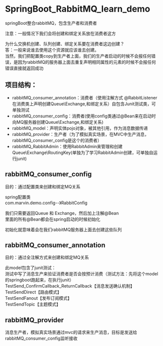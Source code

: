 # SpringBoot_RabbitMQ_learn_demo
springBoot整合rabbitMQ，包含生产者和消费者

注意：一般情况下我们会将创建和绑定关系放在消费者这方

为什么交换机创建、队列创建、绑定关系要在消费者这边创建？<br>
答：一般来说谁去使用这个资源就应该谁去创建。<br>
当然，我们把配置类copy到生产者上面，我们的生产者启动的时候不会报任何错误，是因为rabbitMQ的服务器上面去重复声明相同属性的元素的时候不会报任何错误直接就返回成功


## 项目结构：
- rabbitMQ_consumer_annotation：消费者（使用注解方式 @RabbitListener在消费类上声明创建Queue\Exchange,和绑定关系）自包含Junit测试类，可单独测试
- rabbitMQ_consumer_config：消费者(使用config类通过@Bean来在启动时向MQ服务器创建Queue\Exchange,和绑定关系)
- rabbitMQ_model：声明实体pojo对象，被其他引用，作为消息数据传递
- rabbitMQ_provider：生产者（为了模拟真实场景，在MVC中生产消息，rabbitMQ_consumer_config是这个的消费者）
- rabbitMQ_RabbitAdmin：使用RabbitAdmin来管理和创建Queue\Exchange\RoutingKey(单独为了学习RabbitAdmin创建，可单独自运行junit)


## rabbitMQ_consumer_config
目的：通过配置类来创建和绑定MQ关系

spring配置类<br>
com.marvin.demo.config--》RabbitConfig

我们只需要返回Queue 和 Exchange，然后加上注解@Bean<br>
里面的所有@Bean都会在spring启动的时候初始化

初始化就意味着会在我们rabbitMQ服务器上面去创建这些队列

## rabbitMQ_consumer_annotation
目的：通过全注解方式来创建和绑定MQ关系

此model包含了junit测试：<br>
测试中写了消息生产来验证消费者是否会按预计消费（测试方法：先将这个model的springboot跑起来，在执行junit）<br>
TestSend_ConfirmCallback_ReturnCallback【消息发送确认机制】<br>
TestSendDirect【路由模式】<br>
TestSendFanout【发布订阅模式】<br>
TestSendTopic【主题模式】<br>


## rabbitMQ_provider
消息生产者，模拟真实场景通过mvc的请求来生产消息，目标是发送给rabbitMQ_consumer_config监听接收